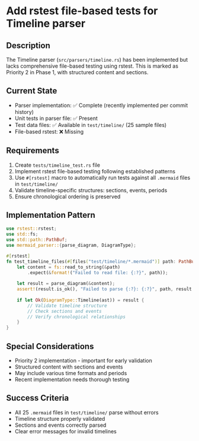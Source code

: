 # Add rstest file-based tests for Timeline parser

## Description
The Timeline parser (`src/parsers/timeline.rs`) has been implemented but lacks comprehensive file-based testing using rstest. This is marked as Priority 2 in Phase 1, with structured content and sections.

## Current State
- Parser implementation: ✅ Complete (recently implemented per commit history)
- Unit tests in parser file: ✅ Present
- Test data files: ✅ Available in `test/timeline/` (25 sample files)
- File-based rstest: ❌ Missing

## Requirements
1. Create `tests/timeline_test.rs` file
2. Implement rstest file-based testing following established patterns
3. Use `#[rstest]` macro to automatically run tests against all `.mermaid` files in `test/timeline/`
4. Validate timeline-specific structures: sections, events, periods
5. Ensure chronological ordering is preserved

## Implementation Pattern
```rust
use rstest::rstest;
use std::fs;
use std::path::PathBuf;
use mermaid_parser::{parse_diagram, DiagramType};

#[rstest]
fn test_timeline_files(#[files("test/timeline/*.mermaid")] path: PathBuf) {
    let content = fs::read_to_string(&path)
        .expect(&format!("Failed to read file: {:?}", path));
    
    let result = parse_diagram(&content);
    assert!(result.is_ok(), "Failed to parse {:?}: {:?}", path, result.err());
    
    if let Ok(DiagramType::Timeline(ast)) = result {
        // Validate timeline structure
        // Check sections and events
        // Verify chronological relationships
    }
}
```

## Special Considerations
- Priority 2 implementation - important for early validation
- Structured content with sections and events
- May include various time formats and periods
- Recent implementation needs thorough testing

## Success Criteria
- All 25 `.mermaid` files in `test/timeline/` parse without errors
- Timeline structure properly validated
- Sections and events correctly parsed
- Clear error messages for invalid timelines